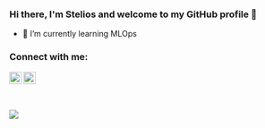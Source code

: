 ### Hi there, I'm Stelios and welcome to my GitHub profile 👋


- 🌱 I’m currently learning MLOps

### Connect with me:

[<img align="left" alt="SteliosGian | LinkedIn" width="22px" src="https://cdn.jsdelivr.net/npm/simple-icons@v3/icons/linkedin.svg" />][linkedin]
[<img align="left" alt="SteliosGian | Gmail" width="22px" src="https://cdn.jsdelivr.net/npm/simple-icons@v3/icons/gmail.svg" />][gmail]


<br>
<br>
<br>
<br>

<img src="https://github-readme-stats.vercel.app/api?username=SteliosGian&&show_icons=true&title_color=ffba2c&icon_color=bb2aacf&text_color=daf7dc&bg_color=191919">


[linkedin]: www.linkedin.com/in/stelios-giannikis
[gmail]: steliosgiannik@gmail.com
